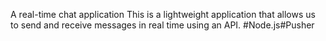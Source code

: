 A real-time chat application This is a lightweight application that allows us to send and receive messages in real time using an API. #Node.js#Pusher

